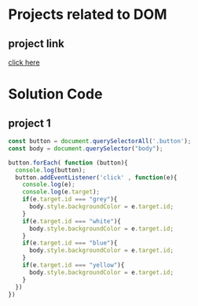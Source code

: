 # Projects related to DOM

## project link
[click here](https://stackblitz.com/edit/dom-project-chaiaurcode?file=index.html)

# Solution Code

## project 1

```javascript
const button = document.querySelectorAll('.button');
const body = document.querySelector("body");

button.forEach( function (button){
  console.log(button);
  button.addEventListener('click' , function(e){
    console.log(e);
    console.log(e.target);
    if(e.target.id === "grey"){
      body.style.backgroundColor = e.target.id;
    }
    if(e.target.id === "white"){
      body.style.backgroundColor = e.target.id;
    }
    if(e.target.id === "blue"){
      body.style.backgroundColor = e.target.id;
    }
    if(e.target.id === "yellow"){
      body.style.backgroundColor = e.target.id;
    }
  })
})

```